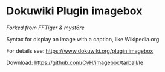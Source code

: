 # Dokuwiki Plugin imagebox

*Forked from FFTiger & myst6re*

Syntax for display an image with a caption, like Wikipedia.org

For details see: https://www.dokuwiki.org/plugin:imagebox

Download: https://github.com/CvH/imagebox/tarball/le
